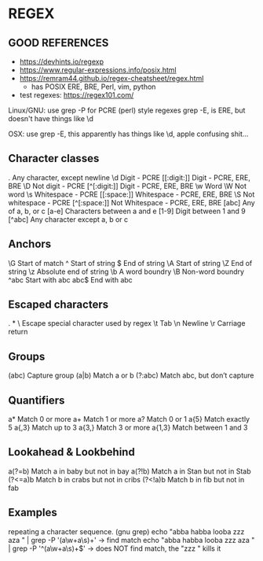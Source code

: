 # REGEX

## GOOD REFERENCES
- https://devhints.io/regexp
- https://www.regular-expressions.info/posix.html
- https://remram44.github.io/regex-cheatsheet/regex.html
    - has POSIX ERE, BRE, Perl, vim, python
- test regexes: https://regex101.com/

Linux/GNU:
use grep -P for PCRE (perl) style regexes
grep -E, is ERE, but doesn't have things like \d

OSX:
use grep -E, this apparently has things like \d, apple confusing shit...


## Character classes
.	Any character, except newline
\d	Digit           - PCRE
[[:digit:]] Digit   - PCRE, ERE, BRE
\D	Not digit        - PCRE
[^[:digit:]] Digit   - PCRE, ERE, BRE
\w	Word
\W	Not word
\s	Whitespace               - PCRE
[[:space:]] Whitespace       - PCRE, ERE, BRE
\S	Not whitespace           - PCRE
[^[:space:]] Not Whitespace  - PCRE, ERE, BRE
[abc]	Any of a, b, or c
[a-e]	Characters between a and e
[1-9]	Digit between 1 and 9
[^abc]	Any character except a, b or c

## Anchors
\G	Start of match
^	Start of string
$	End of string
\A	Start of string
\Z	End of string
\z	Absolute end of string
\b	A word boundry
\B	Non-word boundry
^abc	Start with abc
abc$	End with abc

## Escaped characters
\. \* \\	Escape special character used by regex
\t	Tab
\n	Newline
\r	Carriage return

## Groups
(abc)	Capture group
(a|b)	Match a or b
(?:abc)	Match abc, but don’t capture

## Quantifiers
a*	Match 0 or more
a+	Match 1 or more
a?	Match 0 or 1
a{5}	Match exactly 5
a{,3}	Match up to 3
a{3,}	Match 3 or more
a{1,3}	Match between 1 and 3

## Lookahead & Lookbehind
a(?=b)	Match a in baby but not in bay
a(?!b)	Match a in Stan but not in Stab
(?<=a)b	Match b in crabs but not in cribs
(?<!a)b	Match b in fib but not in fab

## Examples
repeating a character sequence. (gnu grep)
echo "abba habba looba zzz aza " | grep -P '(a\w+a\s)+'   -> find match
echo "abba habba looba zzz aza " | grep -P '^(a\w+a\s)+$'   -> does NOT find match, the "zzz " kills it
